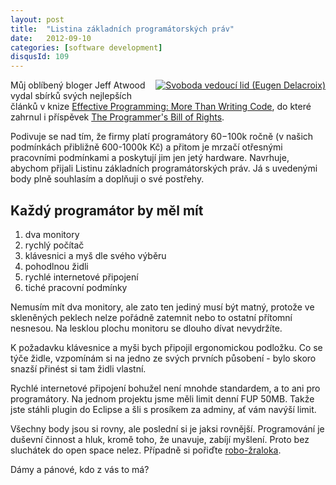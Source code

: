 ```yaml
---
layout: post
title:  "Listina základních programátorských práv"
date:   2012-09-10
categories: [software development]
disqusId: 109
---
```

<div style="float: right; margin: 0 0 1em 1em; text-align: center;"><a href="http://en.wikipedia.org/wiki/File:Eug%C3%A8ne_Delacroix_-_La_libert%C3%A9_guidant_le_peuple.jpg"><img src="https://upload.wikimedia.org/wikipedia/commons/thumb/a/a7/Eug%C3%A8ne_Delacroix_-_La_libert%C3%A9_guidant_le_peuple.jpg/303px-Eug%C3%A8ne_Delacroix_-_La_libert%C3%A9_guidant_le_peuple.jpg" title="Svoboda vedoucí lid (Eugen Delacroix)" alt="Svoboda vedoucí lid (Eugen Delacroix)" /></a></div> Můj oblíbený bloger Jeff Atwood vydal sbírků svých nejlepších článků v knize <a href="http://amzn.to/NNRlhm">Effective Programming: More Than Writing Code</a>, do které zahrnul i příspěvek <a href="http://www.codinghorror.com/blog/2006/08/the-programmers-bill-of-rights.html">The Programmer's Bill of Rights</a>.

Podivuje se nad tím, že firmy platí programátory $60-$100k ročně (v našich podmínkách přibližně 600-1000k Kč) a přitom je mrzačí otřesnými pracovními podmínkami a poskytují jim jen jetý hardware. Navrhuje, abychom přijali Listinu základních programátorských práv. Já s uvedenými body plně souhlasím a doplňuji o své postřehy.
<!--more-->

Každý programátor by měl mít
------

1. dva monitory
2. rychlý počítač
3. klávesnici a myš dle svého výběru
4. pohodlnou židli
5. rychlé internetové připojení
6. tiché pracovní podmínky

Nemusím mít dva monitory, ale zato ten jediný musí být matný, protože ve skleněných peklech nelze pořádně zatemnit nebo to ostatní přítomní nesnesou. Na lesklou plochu monitoru se dlouho dívat nevydržíte.

K požadavku klávesnice a myši bych připojil ergonomickou podložku. Co se týče židle, vzpomínám si na jedno ze svých prvních působení - bylo skoro snazší přinést si tam židli vlastní.

Rychlé internetové připojení bohužel není mnohde standardem, a to ani pro programátory. Na jednom projektu jsme měli limit denní FUP 50MB. Takže jste stáhli plugin do Eclipse a šli s prosíkem za adminy, ať vám navýší limit.

Všechny body jsou si rovny, ale poslední si je jaksi rovnější. Programování je duševní činnost a hluk, kromě toho, že unavuje, zabíjí myšlení. Proto bez sluchátek do open space nelez. Případně si pořiďte <a href="http://dilbert.com/strips/comic/2012-01-09/">robo-žraloka</a>.

Dámy a pánové, kdo z vás to má?